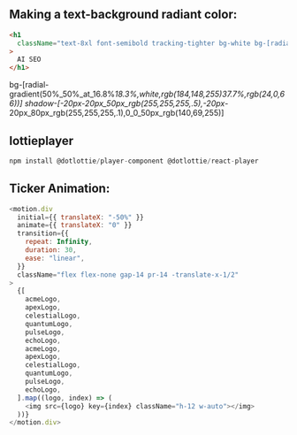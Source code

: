 ## Making a text-background radiant color:

```html
<h1
  className="text-8xl font-semibold tracking-tighter bg-white bg-[radial-gradient(100%_100%_at_top_left,white,white,rgb(74,32,138,.5))] text-transparent bg-clip-text text-center"
>
  AI SEO
</h1>
```

bg-[radial-gradient(50%_50%_at_16.8%_18.3%,white,rgb(184,148,255)_37.7%,rgb(24,0,66))] shadow-[-20px_-20px_50px_rgb(255,255,255,.5),-20px_-20px_80px_rgb(255,255,255,.1),0_0_50px_rgb(140,69,255)]

## lottieplayer

```js
npm install @dotlottie/player-component @dotlottie/react-player
```

## Ticker Animation:

```js
<motion.div
  initial={{ translateX: "-50%" }}
  animate={{ translateX: "0" }}
  transition={{
    repeat: Infinity,
    duration: 30,
    ease: "linear",
  }}
  className="flex flex-none gap-14 pr-14 -translate-x-1/2"
>
  {[
    acmeLogo,
    apexLogo,
    celestialLogo,
    quantumLogo,
    pulseLogo,
    echoLogo,
    acmeLogo,
    apexLogo,
    celestialLogo,
    quantumLogo,
    pulseLogo,
    echoLogo,
  ].map((logo, index) => (
    <img src={logo} key={index} className="h-12 w-auto"></img>
  ))}
</motion.div>
```
